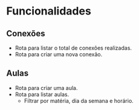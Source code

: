 # Funcionalidades

## Conexões

- Rota para listar o total de conexões realizadas.
- Rota para criar uma nova conexão.


## Aulas

- Rota para criar uma aula.
- Rota para listar aulas.
    - Filtrar por matéria, dia da semana e horário.
